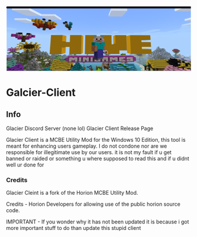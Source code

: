 <p align="center">
	<img width="755" height="175" src="Logo.png">
</p>

# Galcier-Client

## Info
Glacier Discord Server (none lol)
Glacier Client Release Page

Glacier Client is a MCBE Utility Mod for the Windows 10 Edition, this tool is meant for enhancing users gameplay. I do not condone nor are we responsible for illegitimate use by our users. it is not my fault if u get banned or raided or something u where supposed to read this and if u didnt well ur done for

### Credits

Glacier Cleint  is a fork of the Horion MCBE Utility Mod.

Credits - Horion Developers for allowing use of the public horion source code.

IMPORTANT - If you wonder why it has not been updated it is because i got more important stuff to do than update this stupid client
